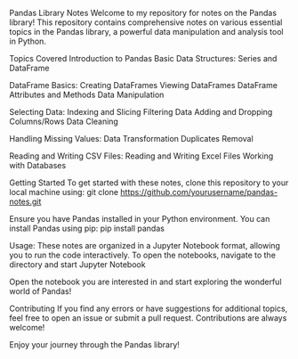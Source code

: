 Pandas Library Notes
Welcome to my repository for notes on the Pandas library! This repository contains comprehensive notes on various essential topics in the Pandas library, a powerful data manipulation and analysis tool in Python.

Topics Covered
Introduction to Pandas
   Basic Data Structures: Series and DataFrame

DataFrame Basics:
   Creating DataFrames
   Viewing DataFrames
   DataFrame Attributes and Methods
   Data Manipulation

Selecting Data: 
    Indexing and Slicing
    Filtering Data
    Adding and Dropping Columns/Rows
    Data Cleaning

Handling Missing Values:
    Data Transformation
    Duplicates Removal
    
Reading and Writing CSV Files:
    Reading and Writing Excel Files
    Working with Databases
    
Getting Started
To get started with these notes, clone this repository to your local machine using:
git clone https://github.com/yourusername/pandas-notes.git

Ensure you have Pandas installed in your Python environment. You can install Pandas using pip:
pip install pandas

Usage:
These notes are organized in a Jupyter Notebook format, allowing you to run the code interactively. To open the notebooks, navigate to the directory and start Jupyter Notebook

Open the notebook you are interested in and start exploring the wonderful world of Pandas!

Contributing
If you find any errors or have suggestions for additional topics, feel free to open an issue or submit a pull request. Contributions are always welcome!


Enjoy your journey through the Pandas library!
